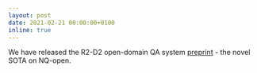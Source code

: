 ```yaml
---
layout: post
date: 2021-02-21 00:00:00+0100
inline: true
---
```

We have released the R2-D2 open-domain QA system <a href="https://arxiv.org/abs/2102.10697">preprint</a> - the novel SOTA on NQ-open.
